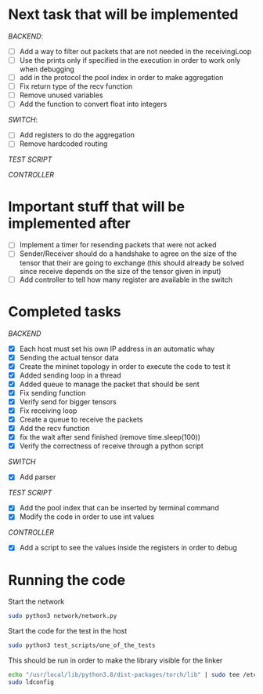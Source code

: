 # Next task that will be implemented 

*BACKEND*: 
- [ ] Add a way to filter out packets that are not needed in the receivingLoop 
- [ ] Use the prints only if specified in the execution in order to work only when debugging
- [ ] add in the protocol the pool index in order to make aggregation 
- [ ] Fix return type of the recv function 
- [ ] Remove unused variables 
- [ ] Add the function to convert float into integers 

*SWITCH*: 

- [ ] Add registers to do the aggregation 
- [ ] Remove hardcoded routing

*TEST SCRIPT*


*CONTROLLER*

# Important stuff that will be implemented after 

- [ ] Implement a timer for resending packets that were not acked 
- [ ] Sender/Receiver should do a handshake to agree on the size of the tensor that their are going to exchange (this should already be solved since receive depends on the size of the tensor given in input)
- [ ] Add controller to tell how many register are available in the switch 

# Completed tasks 
*BACKEND* 
- [x] Each host must set his own IP address in an automatic whay
- [x] Sending the actual tensor data 
- [x] Create the mininet topology in order to execute the code to test it 
- [x] Added sending loop in a thread
- [x] Added queue to manage the packet that should be sent
- [x] Fix sending function 
- [x] Verify send for bigger tensors 
- [x] Fix receiving loop 
- [x] Create a queue to receive the packets 
- [x] Add the recv function
- [x] fix the wait after send finished (remove time.sleep(100))
- [x] Verify the correctness of receive through a python script 

*SWITCH*
- [x] Add parser 

*TEST SCRIPT*
- [x] Add the pool index that can be inserted by terminal command 
- [x] Modify the code in order to use int values 

*CONTROLLER*
- [x] Add a script to see the values inside the registers in order to debug 


# Running the code

Start the network 
```bash 
sudo python3 network/network.py
```
Start the code for the test in the host 
```bash 
sudo python3 test_scripts/one_of_the_tests 
```
This should be run in order to make the library visible for the linker 
```bash 
echo "/usr/local/lib/python3.8/dist-packages/torch/lib" | sudo tee /etc/ld.so.conf.d/torch.conf
sudo ldconfig

```